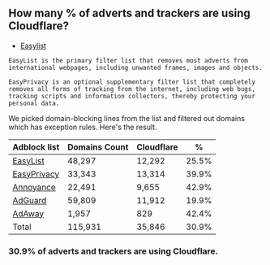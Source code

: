 ## How many % of adverts and trackers are using Cloudflare?


- [Easylist](https://web.archive.org/web/20210516110248/https://easylist.to/)
```
EasyList is the primary filter list that removes most adverts from international webpages, including unwanted frames, images and objects.

EasyPrivacy is an optional supplementary filter list that completely removes all forms of tracking from the internet, including web bugs, tracking scripts and information collectors, thereby protecting your personal data.
```


We picked domain-blocking lines from the list and filtered out domains which has exception rules.
Here's the result.


| Adblock list | Domains Count | Cloudflare | % |
| --- | --- | --- | --- |
| [EasyList](https://easylist.to/easylist/easylist.txt) | 48,297 | 12,292 | 25.5% |
| [EasyPrivacy](https://easylist.to/easylist/easyprivacy.txt) | 33,343 | 13,314 | 39.9% |
| [Annoyance](https://secure.fanboy.co.nz/fanboy-annoyance.txt) | 22,491 | 9,655 | 42.9% |
| [AdGuard](https://adguardteam.github.io/AdGuardSDNSFilter/Filters/filter.txt) | 59,809 | 11,912 | 19.9% |
| [AdAway](https://raw.githubusercontent.com/AdAway/adaway.github.io/master/hosts.txt) | 1,957 | 829 | 42.4% |
| Total | 115,931 | 35,846 | 30.9% |


### 30.9% of adverts and trackers are using Cloudflare.